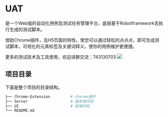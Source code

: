 # UAT
是一个Web版的自动化用例及测试任务管理平台，底层基于Robotframework去执行生成的测试脚本。

借助Chrome插件，及H5页面的特性。使您可以通过轻松的点点点，即可生成测试脚本，可视化的元素标签及关键词释义，使你的用例维护更便捷。

更多的测试技术及工具使用，欢迎进群交流：743130703
![](https://testerhome.com/uploads/photo/2019/80beba6b-1412-45a2-8a9d-394da51a63fb.jpg!large)

## 项目目录
下面是整个项目的目录结构。

```bash
├── Chrome-Extension         # chorme插件
├── Server                   # 服务端代码
├── UI                       # 前端代码
└── README.md
```

